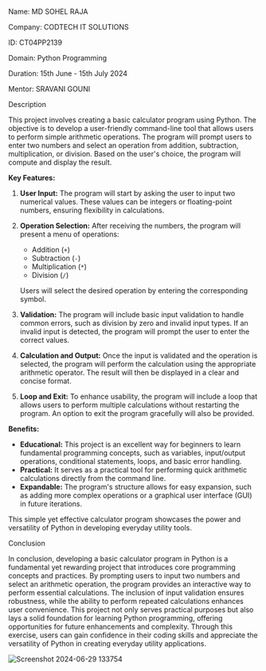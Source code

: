 Name: MD SOHEL RAJA

Company: CODTECH IT SOLUTIONS

ID: CT04PP2139

Domain: Python Programming

Duration: 15th June - 15th July 2024

Mentor: SRAVANI GOUNI


Description


This project involves creating a basic calculator program using Python. The objective is to develop a user-friendly command-line tool that allows users to perform simple arithmetic operations. The program will prompt users to enter two numbers and select an operation from addition, subtraction, multiplication, or division. Based on the user's choice, the program will compute and display the result.

**Key Features:**

1. **User Input:** The program will start by asking the user to input two numerical values. These values can be integers or floating-point numbers, ensuring flexibility in calculations.
   
2. **Operation Selection:** After receiving the numbers, the program will present a menu of operations:
   - Addition (`+`)
   - Subtraction (`-`)
   - Multiplication (`*`)
   - Division (`/`)
   
   Users will select the desired operation by entering the corresponding symbol.

3. **Validation:** The program will include basic input validation to handle common errors, such as division by zero and invalid input types. If an invalid input is detected, the program will prompt the user to enter the correct values.

4. **Calculation and Output:** Once the input is validated and the operation is selected, the program will perform the calculation using the appropriate arithmetic operator. The result will then be displayed in a clear and concise format.

5. **Loop and Exit:** To enhance usability, the program will include a loop that allows users to perform multiple calculations without restarting the program. An option to exit the program gracefully will also be provided.

**Benefits:**

- **Educational:** This project is an excellent way for beginners to learn fundamental programming concepts, such as variables, input/output operations, conditional statements, loops, and basic error handling.
- **Practical:** It serves as a practical tool for performing quick arithmetic calculations directly from the command line.
- **Expandable:** The program's structure allows for easy expansion, such as adding more complex operations or a graphical user interface (GUI) in future iterations.

This simple yet effective calculator program showcases the power and versatility of Python in developing everyday utility tools.


Conclusion

In conclusion, developing a basic calculator program in Python is a fundamental yet rewarding project that introduces core programming concepts and practices. By prompting users to input two numbers and select an arithmetic operation, the program provides an interactive way to perform essential calculations. The inclusion of input validation ensures robustness, while the ability to perform repeated calculations enhances user convenience. This project not only serves practical purposes but also lays a solid foundation for learning Python programming, offering opportunities for future enhancements and complexity. Through this exercise, users can gain confidence in their coding skills and appreciate the versatility of Python in creating everyday utility applications.


![Screenshot 2024-06-29 133754](https://github.com/MdSohelRaja2901/Codetech-Task1/assets/174174628/b0fc05ae-00a9-48e4-8e53-0a343ce6911c)
